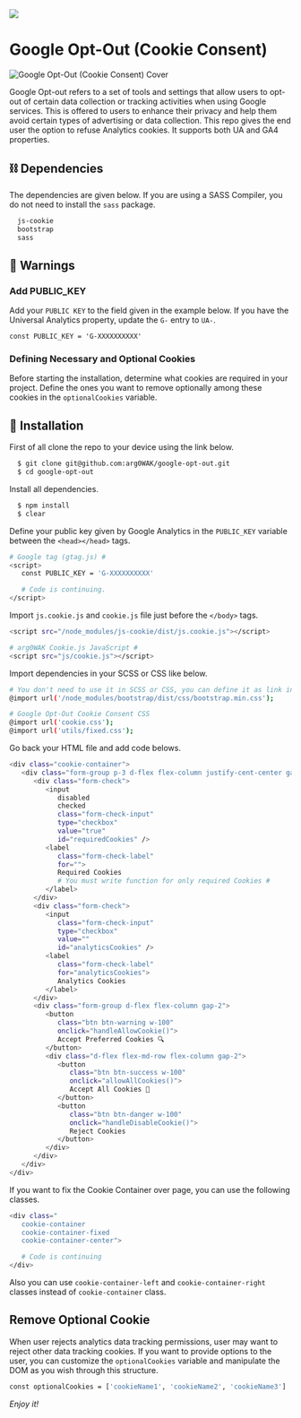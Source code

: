 <span>
  <a href="https://choosealicense.com/licenses/mit/">
    <img src="https://img.shields.io/badge/License-MIT-green.svg"/>
  </a>
</span>

<span><h1>Google Opt-Out (Cookie Consent)</h1></span>

![Google Opt-Out (Cookie Consent) Cover](https://arg0wak.github.io/gist/images/google-opt-out/2Q1NL3AAKQQUP8Z.png)

Google Opt-out refers to a set of tools and settings that allow users to opt-out of certain data collection or tracking activities when using Google services. This is offered to users to enhance their privacy and help them avoid certain types of advertising or data collection. This repo gives the end user the option to refuse Analytics cookies. It supports both UA and GA4 properties.

## ⛓️ Dependencies

The dependencies are given below. If you are using a SASS Compiler, you do not need to install the `sass` package.

```bash
  js-cookie
  bootstrap
  sass
```

## 🚨 Warnings

### Add PUBLIC_KEY

Add your `PUBLIC KEY` to the field given in the example below.
If you have the Universal Analytics property, update the `G-` entry to `UA-`.

`const PUBLIC_KEY = 'G-XXXXXXXXXX'`

### Defining Necessary and Optional Cookies

Before starting the installation, determine what cookies are required in your project. Define the ones you want to remove optionally among these cookies in the `optionalCookies` variable.

## 🚀 Installation

First of all clone the repo to your device using the link below.

```bash
  $ git clone git@github.com:arg0WAK/google-opt-out.git
  $ cd google-opt-out
```

Install all dependencies.

```bash
  $ npm install
  $ clear
```

Define your public key given by Google Analytics in the `PUBLIC_KEY` variable between the `<head></head>` tags.

```bash
# Google tag (gtag.js) #
<script>
   const PUBLIC_KEY = 'G-XXXXXXXXXX'

   # Code is continuing.
</script>
```

Import `js.cookie.js` and `cookie.js` file just before the `</body>` tags.

```bash
<script src="/node_modules/js-cookie/dist/js.cookie.js"></script>

# arg0WAK Cookie.js JavaScript #
<script src="js/cookie.js"></script>
```

Import dependencies in your SCSS or CSS like below.

```bash
# You don't need to use it in SCSS or CSS, you can define it as link in HTML if you want.
@import url('/node_modules/bootstrap/dist/css/bootstrap.min.css');

# Google Opt-Out Cookie Consent CSS
@import url('cookie.css');
@import url('utils/fixed.css');
```

Go back your HTML file and add code belows.

```bash
<div class="cookie-container">
   <div class="form-group p-3 d-flex flex-column justify-cent-center gap-2 rounded h-100">
      <div class="form-check">
         <input
            disabled
            checked
            class="form-check-input"
            type="checkbox"
            value="true"
            id="requiredCookies" />
         <label
            class="form-check-label"
            for="">
            Required Cookies
            # You must write function for only required Cookies #
         </label>
      </div>
      <div class="form-check">
         <input
            class="form-check-input"
            type="checkbox"
            value=""
            id="analyticsCookies" />
         <label
            class="form-check-label"
            for="analyticsCookies">
            Analytics Cookies
         </label>
      </div>
      <div class="form-group d-flex flex-column gap-2">
         <button
            class="btn btn-warning w-100"
            onclick="handleAllowCookie()">
            Accept Preferred Cookies 🔍
         </button>
         <div class="d-flex flex-md-row flex-column gap-2">
            <button
               class="btn btn-success w-100"
               onclick="allowAllCookies()">
               Accept All Cookies 🍪
            </button>
            <button
               class="btn btn-danger w-100"
               onclick="handleDisableCookie()">
               Reject Cookies
            </button>
         </div>
      </div>
   </div>
</div>
```

If you want to fix the Cookie Container over page, you can use the following classes.

```bash
<div class="
   cookie-container
   cookie-container-fixed
   cookie-container-center">

   # Code is continuing
</div>
```

Also you can use `cookie-container-left` and `cookie-container-right` classes instead of `cookie-container` class.

## Remove Optional Cookie

When user rejects analytics data tracking permissions, user may want to reject other data tracking cookies. If you want to provide options to the user, you can customize the `optionalCookies` variable and manipulate the DOM as you wish through this structure.

```bash
const optionalCookies = ['cookieName1', 'cookieName2', 'cookieName3']
```

_Enjoy it!_
